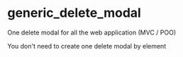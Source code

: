 # generic_delete_modal
 One delete modal for all the web application (MVC / POO)

 You don't need to create one delete modal by element
 

